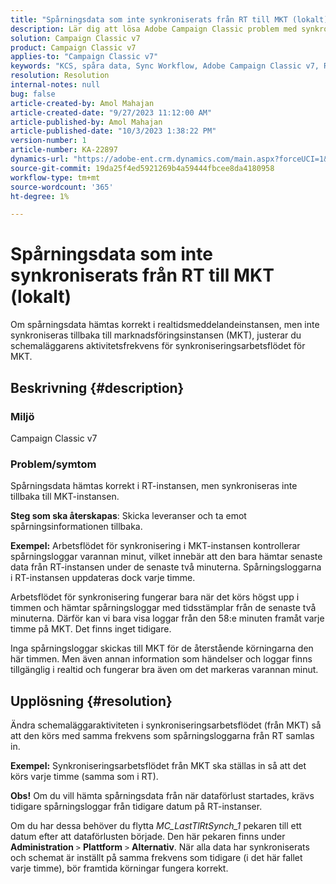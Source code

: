 ```yaml
---
title: "Spårningsdata som inte synkroniserats från RT till MKT (lokalt)"
description: Lär dig att lösa Adobe Campaign Classic problem med synkronisering av spårningsdata från RT till MKT (lokalt).
solution: Campaign Classic v7
product: Campaign Classic v7
applies-to: "Campaign Classic v7"
keywords: "KCS, spåra data, Sync Workflow, Adobe Campaign Classic v7, RT, MKT"
resolution: Resolution
internal-notes: null
bug: false
article-created-by: Amol Mahajan
article-created-date: "9/27/2023 11:12:00 AM"
article-published-by: Amol Mahajan
article-published-date: "10/3/2023 1:38:22 PM"
version-number: 1
article-number: KA-22897
dynamics-url: "https://adobe-ent.crm.dynamics.com/main.aspx?forceUCI=1&pagetype=entityrecord&etn=knowledgearticle&id=e30741ac-265d-ee11-be6f-6045bd006c82"
source-git-commit: 19da25f4ed5921269b4a59444fbcee8da4180958
workflow-type: tm+mt
source-wordcount: '365'
ht-degree: 1%

---
```


# Spårningsdata som inte synkroniserats från RT till MKT (lokalt)


Om spårningsdata hämtas korrekt i realtidsmeddelandeinstansen, men inte synkroniseras tillbaka till marknadsföringsinstansen (MKT), justerar du schemaläggarens aktivitetsfrekvens för synkroniseringsarbetsflödet för MKT.

## Beskrivning {#description}


### Miljö

Campaign Classic v7



### Problem/symtom

Spårningsdata hämtas korrekt i RT-instansen, men synkroniseras inte tillbaka till MKT-instansen.



<b>Steg som ska återskapas</b>: Skicka leveranser och ta emot spårningsinformationen tillbaka.



<b>Exempel:</b> Arbetsflödet för synkronisering i MKT-instansen kontrollerar spårningsloggar varannan minut, vilket innebär att den bara hämtar senaste data från RT-instansen under de senaste två minuterna. Spårningsloggarna i RT-instansen uppdateras dock varje timme.

Arbetsflödet för synkronisering fungerar bara när det körs högst upp i timmen och hämtar spårningsloggar med tidsstämplar från de senaste två minuterna. Därför kan vi bara visa loggar från den 58:e minuten framåt varje timme på MKT. Det finns inget tidigare.

Inga spårningsloggar skickas till MKT för de återstående körningarna den här timmen. Men även annan information som händelser och loggar finns tillgänglig i realtid och fungerar bra även om det markeras varannan minut.


## Upplösning {#resolution}


Ändra schemaläggaraktiviteten i synkroniseringsarbetsflödet (från MKT) så att den körs med samma frekvens som spårningsloggarna från RT samlas in.

<b>Exempel:</b> Synkroniseringsarbetsflödet från MKT ska ställas in så att det körs varje timme (samma som i RT).

<b>Obs!</b> Om du vill hämta spårningsdata från när dataförlust startades, krävs tidigare spårningsloggar från tidigare datum på RT-instanser.

Om du har dessa behöver du flytta *MC_LastTlRtSynch_1* pekaren till ett datum efter att dataförlusten började. Den här pekaren finns under <b>Administration</b> `>`  <b>Plattform</b> `>`  <b>Alternativ</b>. När alla data har synkroniserats och schemat är inställt på samma frekvens som tidigare (i det här fallet varje timme), bör framtida körningar fungera korrekt.
